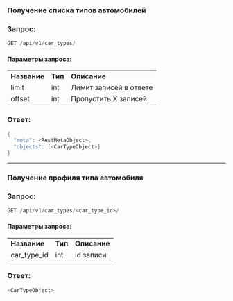 ### Получение списка типов автомобилей

### Запрос:

```java
GET /api/v1/car_types/
```

#### Параметры запроса:

|     |     |     |
| --- | --- | --- |
| **Название** | **Тип** | **Описание** |
| limit | int | Лимит записей в ответе |
| offset | int | Пропустить Х записей |

### Ответ:

```java
{
  "meta": <RestMetaObject>,
  "objects": [<CarTypeObject>]
}
```

* * *

### Получение профиля типа автомобиля

### Запрос:

```java
GET /api/v1/car_types/<car_type_id>/
```

#### Параметры запроса:

|     |     |     |
| --- | --- | --- |
| **Название** | **Тип** | **Описание** |
| car_type_id | int | id записи |

### Ответ:

```java
<CarTypeObject>
```